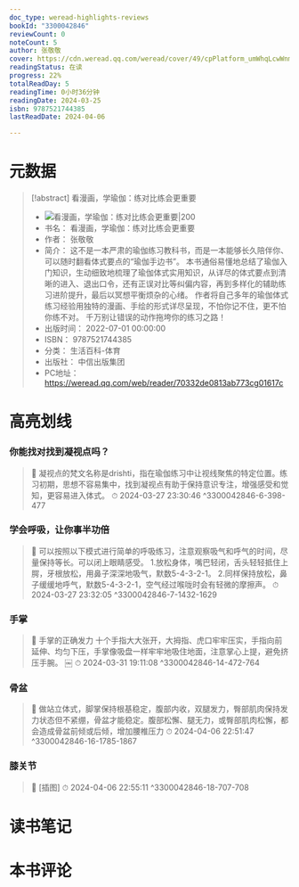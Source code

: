 ```yaml
---
doc_type: weread-highlights-reviews
bookId: "3300042846"
reviewCount: 0
noteCount: 5
author: 张敬敬
cover: https://cdn.weread.qq.com/weread/cover/49/cpPlatform_umWhqLcwWnmHv9qdUizZ1w/t7_cpPlatform_umWhqLcwWnmHv9qdUizZ1w.jpg
readingStatus: 在读
progress: 22%
totalReadDay: 5
readingTime: 0小时36分钟
readingDate: 2024-03-25
isbn: 9787521744385
lastReadDate: 2024-04-06

---
```

# 元数据
> [!abstract] 看漫画，学瑜伽：练对比练会更重要
> - ![ 看漫画，学瑜伽：练对比练会更重要|200](https://cdn.weread.qq.com/weread/cover/49/cpPlatform_umWhqLcwWnmHv9qdUizZ1w/t7_cpPlatform_umWhqLcwWnmHv9qdUizZ1w.jpg)
> - 书名： 看漫画，学瑜伽：练对比练会更重要
> - 作者： 张敬敬
> - 简介： 这不是一本严肃的瑜伽练习教科书，而是一本能够长久陪伴你、可以随时翻看体式要点的“瑜伽手边书”。 本书通俗易懂地总结了瑜伽入门知识，生动细致地梳理了瑜伽体式实用知识，从详尽的体式要点到清晰的进入、退出口令，还有正误对比等纠偏内容，再到多样化的辅助练习进阶提升，最后以冥想平衡烦杂的心绪。 作者将自己多年的瑜伽体式练习经验用独特的漫画、手绘的形式详尽呈现，不怕你记不住，更不怕你练不对。 千万别让错误的动作拖垮你的练习之路！
> - 出版时间： 2022-07-01 00:00:00
> - ISBN： 9787521744385
> - 分类： 生活百科-体育
> - 出版社： 中信出版集团
> - PC地址：https://weread.qq.com/web/reader/70332de0813ab773cg01617c

# 高亮划线

### 你能找对找到凝视点吗？

> 📌 凝视点的梵文名称是drishti，指在瑜伽练习中让视线聚焦的特定位置。练习初期，思想不容易集中，找到凝视点有助于保持意识专注，增强感受和觉知，更容易进入体式。 
> ⏱ 2024-03-27 23:30:46 ^3300042846-6-398-477

### 学会呼吸，让你事半功倍

> 📌 可以按照以下模式进行简单的呼吸练习，注意观察吸气和呼气的时间，尽量保持等长。可以闭上眼睛感受。
   1.放松身体，嘴巴轻闭，舌头轻轻抵住上腭，牙根放松，用鼻子深深地吸气，默数5-4-3-2-1。
   2.同样保持放松，鼻子缓缓地呼气，默数5-4-3-2-1，空气经过喉咙时会有轻微的摩擦声。 
> ⏱ 2024-03-27 23:32:05 ^3300042846-7-1432-1629

### 手掌

> 📌 手掌的正确发力
   十个手指大大张开，大拇指、虎口牢牢压实，手指向前延伸、均匀下压，手掌像吸盘一样牢牢地吸住地面，注意掌心上提，避免挤压手腕。
   ￼ 
> ⏱ 2024-03-31 19:11:08 ^3300042846-14-472-764

### 骨盆

> 📌 做站立体式，脚掌保持根基稳定，腹部内收，双腿发力，臀部肌肉保持发力状态但不紧绷，骨盆才能稳定。腹部松懈、腿无力，或臀部肌肉松懈，都会造成骨盆前倾或后倾，增加腰椎压力 
> ⏱ 2024-04-06 22:51:47 ^3300042846-16-1785-1867

### 膝关节

> 📌 [插图] 
> ⏱ 2024-04-06 22:55:11 ^3300042846-18-707-708

# 读书笔记

# 本书评论

